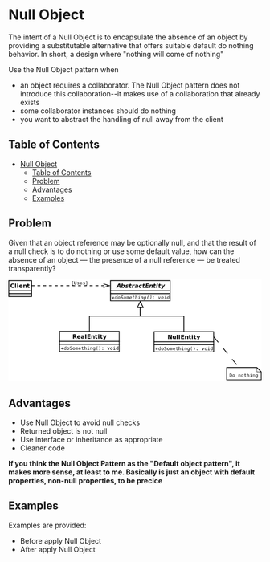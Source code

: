# Null Object 
The intent of a Null Object is to encapsulate the absence of an object by providing a substitutable alternative that offers suitable default do nothing behavior. In short, a design where "nothing will come of nothing"

Use the Null Object pattern when

- an object requires a collaborator. The Null Object pattern does not introduce this collaboration--it makes use of a collaboration that already exists
- some collaborator instances should do nothing
- you want to abstract the handling of null away from the client


## Table of Contents
- [Null Object](#null-object)
  - [Table of Contents](#table-of-contents)
  - [Problem](#problem)
  - [Advantages](#advantages)
  - [Examples](#examples)


## Problem
Given that an object reference may be optionally null, and that the result of a null check is to do nothing or use some default value, how can the absence of an object — the presence of a null reference — be treated transparently?

![Uml Diagram](/Behavioral/Null%20Object/assets/uml.png)

## Advantages

- Use Null Object to avoid null checks 
- Returned object is not null
- Use interface or inheritance as appropriate
- Cleaner code

**If you think the Null Object Pattern as the "Default object pattern", it makes more sense, at least to me. Basically is just an object with default properties, non-null properties, to be precice**

## Examples

Examples are provided:

- Before apply Null Object
- After apply Null Object
